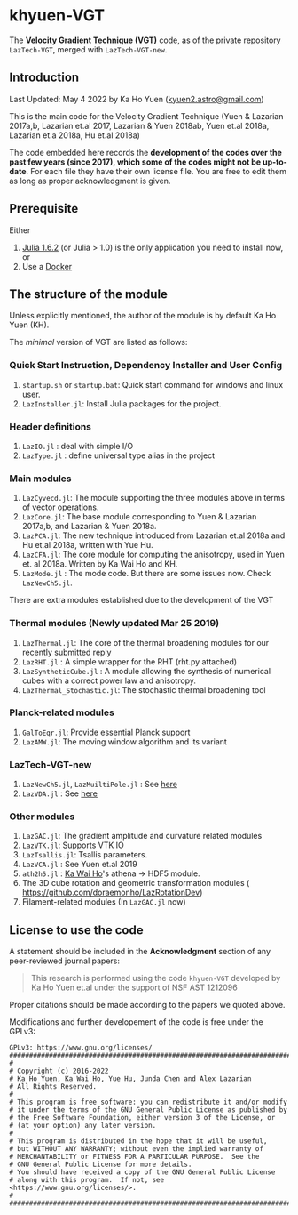 # khyuen-VGT
The **Velocity Gradient Technique (VGT)** code, as of the private repository `LazTech-VGT`, merged with `LazTech-VGT-new`. 

## Introduction

Last Updated: May 4 2022 by Ka Ho Yuen (kyuen2.astro@gmail.com) 

This is the main code for the Velocity Gradient Technique (Yuen & Lazarian 2017a,b, Lazarian et.al 2017, Lazarian & Yuen 2018ab, Yuen et.al 2018a, Lazarian et.a 2018a, Hu et.al 2018a)

The code embedded here records the **development of the codes over the past few years (since 2017), which some of the codes might not be up-to-date**. 
For each file they have their own license file. You are free to edit them as long as proper acknowledgment is given.

## Prerequisite

Either
1. [Julia 1.6.2](https://julialang.org/downloads/) (or Julia > 1.0) is the only application you need to install now, or 
2. Use a [Docker](https://hub.docker.com/repository/docker/kyuen2/gsa-hi)

## The structure of the module

Unless explicitly mentioned, the author of the module is by default Ka Ho Yuen (KH). 

The *minimal* version of VGT are listed as follows:

### Quick Start Instruction, Dependency Installer and User Config
1. `startup.sh` or `startup.bat`: Quick start command for windows and linux user.
2. `LazInstaller.jl`: Install Julia packages for the project. 

### Header definitions 
1. `LazIO.jl` : deal with simple I/O 
2. `LazType.jl`  : define universal type alias in the project

### Main modules
1. `LazCyvecd.jl`: The module supporting the three modules above in terms of vector operations.  
2. `LazCore.jl`: The base module corresponding to Yuen & Lazarian 2017a,b, and Lazarian & Yuen 2018a.
3. `LazPCA.jl`: The new technique introduced from Lazarian et.al 2018a and Hu et.al 2018a, written with Yue Hu.
4. `LazCFA.jl`: The core module for computing the anisotropy, used in Yuen et. al 2018a. Written by Ka Wai Ho and KH.
5. `LazMode.jl` : The mode code. But there are some issues now. Check `LazNewCh5.jl`.

There are extra modules established due to the development of the VGT

### Thermal modules (Newly updated Mar 25 2019)
1. `LazThermal.jl`: The core of the thermal broadening modules for our recently submitted reply
2. `LazRHT.jl` : A simple wrapper for the RHT (rht.py attached)
3. `LazSyntheticCube.jl` : A module allowing the synthesis of numerical cubes with a correct power law and anisotropy.
4. `LazThermal_Stochastic.jl`: The stochastic thermal broadening tool

### Planck-related modules
1. `GalToEqr.jl`: Provide essential Planck support
2. `LazAMW.jl`: The moving window algorithm and its variant

### LazTech-VGT-new
1. `LazNewCh5.jl`, `LazMuiltiPole.jl` : See [here](https://github.com/kyuen2/MHD_Mode)
2. `LazVDA.jl` : See [here](https://github.com/kyuen2/LazDDA) 

### Other modules
1. `LazGAC.jl`: The gradient amplitude and curvature related modules
2. `LazVTK.jl`: Supports VTK IO
3. `LazTsallis.jl`: Tsallis parameters.
4. `LazVCA.jl` : See Yuen et.al 2019
5. `ath2h5.jl` : [Ka Wai Ho](https://github.com/doraemonho)'s athena -> HDF5 module.
6. The 3D cube rotation and geometric transformation modules ( https://github.com/doraemonho/LazRotationDev)
7. Filament-related modules (In `LazGAC.jl` now)

## License to use the code

A statement should be included in the **Acknowledgment** section of any peer-reviewed journal papers: 

> This research is performed using the code `khyuen-VGT` developed by Ka Ho Yuen et.al under the support of NSF AST 1212096

Proper citations should be made according to the papers we quoted above. 

Modifications and further developement of the code is free under the GPLv3:

```
GPLv3: https://www.gnu.org/licenses/
##############################################################################
#
# Copyright (c) 2016-2022
# Ka Ho Yuen, Ka Wai Ho, Yue Hu, Junda Chen and Alex Lazarian
# All Rights Reserved.
#
# This program is free software: you can redistribute it and/or modify
# it under the terms of the GNU General Public License as published by
# the Free Software Foundation, either version 3 of the License, or
# (at your option) any later version.
# 
# This program is distributed in the hope that it will be useful,
# but WITHOUT ANY WARRANTY; without even the implied warranty of
# MERCHANTABILITY or FITNESS FOR A PARTICULAR PURPOSE.  See the
# GNU General Public License for more details.
# You should have received a copy of the GNU General Public License
# along with this program.  If not, see <https://www.gnu.org/licenses/>.
#
##############################################################################

```
